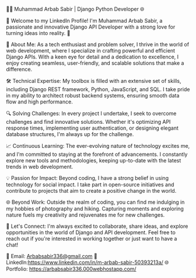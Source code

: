 👨‍💻 Muhammad Arbab Sabir | Django Python Developer 🌐

👋 Welcome to my LinkedIn Profile! I'm Muhammad Arbab Sabir, a passionate and innovative Django API Developer with a strong love for turning ideas into reality. 🚀

💼 About Me:
As a tech enthusiast and problem solver, I thrive in the world of web development, where I specialize in crafting powerful and efficient Django APIs. With a keen eye for detail and a dedication to excellence, I enjoy creating seamless, user-friendly, and scalable solutions that make a difference.

🛠️ Technical Expertise:
My toolbox is filled with an extensive set of skills, including Django REST framework, Python, JavaScript, and SQL. I take pride in my ability to architect robust backend systems, ensuring smooth data flow and high performance.

🔍 Solving Challenges:
In every project I undertake, I seek to overcome challenges and find innovative solutions. Whether it's optimizing API response times, implementing user authentication, or designing elegant database structures, I'm always up for the challenge.

📈 Continuous Learning:
The ever-evolving nature of technology excites me, and I'm committed to staying at the forefront of advancements. I constantly explore new tools and methodologies, keeping up-to-date with the latest trends in web development.

💡 Passion for Impact:
Beyond coding, I have a strong belief in using technology for social impact. I take part in open-source initiatives and contribute to projects that aim to create a positive change in the world.

🌐 Beyond Work:
Outside the realm of coding, you can find me indulging in my hobbies of photography and hiking. Capturing moments and exploring nature fuels my creativity and rejuvenates me for new challenges.

🤝 Let's Connect:
I'm always excited to collaborate, share ideas, and explore opportunities in the world of Django and API development. Feel free to reach out if you're interested in working together or just want to have a chat!

📧 Email: Arbabsabir336@gmail.com
📱 LinkedIn:https://www.linkedin.com/in/m-arbab-sabir-50393213a/
🌐 Portfolio: https://arbabsabir336.000webhostapp.com/
